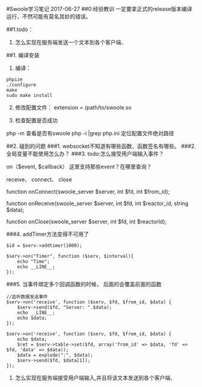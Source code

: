 #Swoole学习笔记
2017-06-27 
##0:经验教训
一定要拿正式的release版本编译运行，不然可能有莫名其妙的错误。

##1.todo：
1. 怎么实现在服务端发送一个文本到各个客户端、

##1. 编译安装

1. 编译：

```
phpize
./configure
make
sudo make install

```

2. 修改配置文件：
extension = /path/to/swoole.so

3. 检查配置是否成功

php -m 查看是否有swoole
php -i |grep php.ini 定位配置文件绝对路径


##2. 碰到的问题
###1. websocket不知道有哪些函数、函数签名有哪些。
###2. 全局变量不能使用怎么办？
###3. todo:怎么接受用户端输入事件？

on（$event, $callback） 这里支持那些event？在哪里查询？

receive、
connect、
close

function onConnect(swoole_server $server, int $fd, int $from_id);

function onReceive(swoole_server $server, int $fd, int $reactor_id, string $data);

function onClose(swoole_server $server, int $fd, int $reactorId);

###4. addTimer方法变得不可用了

```
$id = $serv->addtimer(1000);

$serv->on("Timer", function ($serv, $interval){
	echo "Time";
	echo __LINE__;
});
```

###5. 当事件绑定多个回调函数的时候， 后面的会覆盖前面的函数

```
//监听数据发送事件
$serv->on('receive', function ($serv, $fd, $from_id, $data) {
    $serv->send($fd, "Server: ".$data);
    echo __LINE__;
    echo $data;
});

$serv->on('receive', function ($serv, $fd, $from_id, $data) {
	echo $data;
    $ret = $serv->table->set($fd, array('from_id' => $data, 'fd' => $fd, 'data' => $data));
    $data = explode(":", $data);
    $serv->send($fd, $data[1]);
});

```

1. 怎么实现在服务端接受用户端输入,并且将该文本发送到各个客户端、